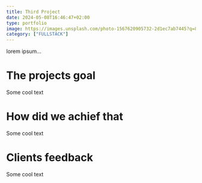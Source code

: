 ```yaml
---
title: Third Project
date: 2024-05-08T16:46:47+02:00
type: portfolio
image: https://images.unsplash.com/photo-1567620905732-2d1ec7ab7445?q=80&w=1980&auto=format&fit=crop&ixlib=rb-4.0.3&ixid=M3wxMjA3fDB8MHxwaG90by1wYWdlfHx8fGVufDB8fHx8fA%3D%3D
category: ["FULLSTACK"]
---
```


lorem ipsum...

# The projects goal
Some cool text

# How did we achief that
Some cool text

# Clients feedback
Some cool text